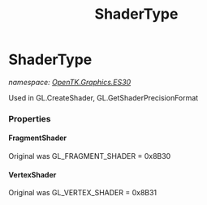 ﻿---
title: ShaderType
---

# ShaderType
_namespace: [OpenTK.Graphics.ES30](N-OpenTK.Graphics.ES30.html)_

Used in GL.CreateShader, GL.GetShaderPrecisionFormat



### Properties

#### FragmentShader
Original was GL_FRAGMENT_SHADER = 0x8B30
#### VertexShader
Original was GL_VERTEX_SHADER = 0x8B31

